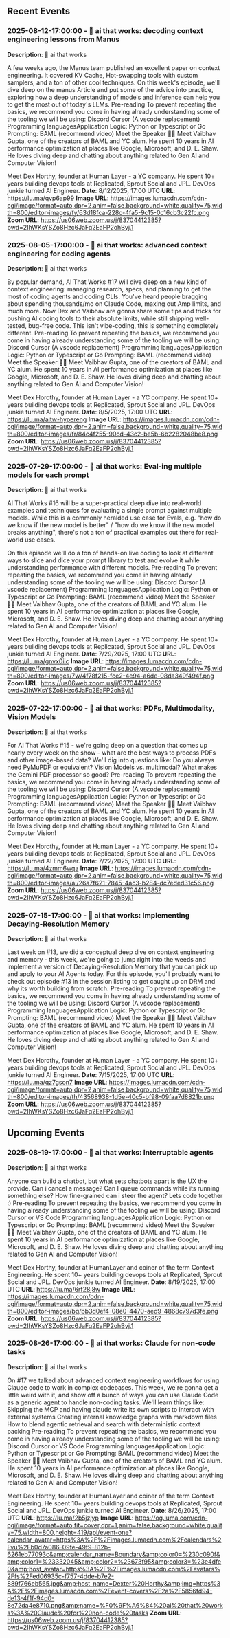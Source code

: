 ## Recent Events

### 2025-08-12-17:00:00 - 🦄 ai that works: decoding context engineering lessons from Manus

**Description**: 🦄 ai that works



A few weeks ago, the Manus team published an excellent paper on context engineering. It covered KV Cache, Hot-swapping tools with custom samplers, and a ton of other cool techniques.
On this week's episode, we'll dive deep on the manus Article and put some of the advice into practice, exploring how a deep understanding of models and inference can help you to get the most out of today's LLMs.
Pre-reading
To prevent repeating the basics, we recommend you come in having already understanding some of the tooling we will be using:
Discord
Cursor (A vscode replacement)
Programming languagesApplication Logic: Python or Typescript or Go
Prompting: BAML (recommend video)
Meet the Speaker 🧑‍💻
Meet Vaibhav Gupta, one of the creators of BAML and YC alum. He spent 10 years in AI performance optimization at places like Google, Microsoft, and D. E. Shaw. He loves diving deep and chatting about anything related to Gen AI and Computer Vision! 

Meet Dex Horthy, founder at Human Layer - a YC company. He spent 10+ years building devops tools at Replicated, Sprout Social and JPL. DevOps junkie turned AI Engineer.
**Date**: 8/12/2025, 17:00 UTC
**URL**: https://lu.ma/qvp6ap99
**Image URL**: https://images.lumacdn.com/cdn-cgi/image/format=auto,dpr=2,anim=false,background=white,quality=75,width=800/editor-images/fy/63d18fca-228c-4fa5-9c15-0c16cb3c22fc.png
**Zoom URL**: https://us06web.zoom.us/j/83704412385?pwd=2IhWKsYSZo8Hzc6JaFq2EaFP2ohByj.1


### 2025-08-05-17:00:00 - 🦄 ai that works: advanced context engineering for coding agents

**Description**: 🦄 ai that works




By popular demand, AI That Works #17 will dive deep on a new kind of context engineering: managing research, specs, and planning to get the most of coding agents and coding CLIs.
You've heard people bragging about spending thousands/mo on Claude Code, maxing out Amp limits, and much more. Now Dex and Vaibhav are gonna share some tips and tricks for pushing AI coding tools to their absolute limits, while still shipping well-tested, bug-free code. This isn't vibe-coding, this is something completely different.
Pre-reading
To prevent repeating the basics, we recommend you come in having already understanding some of the tooling we will be using:
Discord
Cursor (A vscode replacement)
Programming languagesApplication Logic: Python or Typescript or Go
Prompting: BAML (recommend video)
Meet the Speaker 🧑‍💻
Meet Vaibhav Gupta, one of the creators of BAML and YC alum. He spent 10 years in AI performance optimization at places like Google, Microsoft, and D. E. Shaw. He loves diving deep and chatting about anything related to Gen AI and Computer Vision! 

Meet Dex Horothy, founder at Human Layer - a YC company. He spent 10+ years building devops tools at Replicated, Sprout Social and JPL. DevOps junkie turned AI Engineer.
**Date**: 8/5/2025, 17:00 UTC
**URL**: https://lu.ma/aitw-hypereng
**Image URL**: https://images.lumacdn.com/cdn-cgi/image/format=auto,dpr=2,anim=false,background=white,quality=75,width=800/editor-images/fr/84c4f255-90cd-43c2-be5b-6b2282048be8.png
**Zoom URL**: https://us06web.zoom.us/j/83704412385?pwd=2IhWKsYSZo8Hzc6JaFq2EaFP2ohByj.1


### 2025-07-29-17:00:00 - 🦄 ai that works: Eval-ing multiple models for each prompt

**Description**: 🦄 ai that works




AI That Works #16 will be a super-practical deep dive into real-world examples and techniques for evaluating a single prompt against multiple models. While this is a commonly heralded use case for Evals, e.g. "how do we know if the new model is better" / "how do we know if the new model breaks anything", there's not a ton of practical examples out there for real-world use cases.

On this episode we'll do a ton of hands-on live coding to look at different ways to slice and dice your prompt library to test and evolve it while understanding performance with different models.
Pre-reading
To prevent repeating the basics, we recommend you come in having already understanding some of the tooling we will be using:
Discord
Cursor (A vscode replacement)
Programming languagesApplication Logic: Python or Typescript or Go
Prompting: BAML (recommend video)
Meet the Speaker 🧑‍💻
Meet Vaibhav Gupta, one of the creators of BAML and YC alum. He spent 10 years in AI performance optimization at places like Google, Microsoft, and D. E. Shaw. He loves diving deep and chatting about anything related to Gen AI and Computer Vision! 

Meet Dex Horothy, founder at Human Layer - a YC company. He spent 10+ years building devops tools at Replicated, Sprout Social and JPL. DevOps junkie turned AI Engineer.
**Date**: 7/29/2025, 17:00 UTC
**URL**: https://lu.ma/gnvx0iic
**Image URL**: https://images.lumacdn.com/cdn-cgi/image/format=auto,dpr=2,anim=false,background=white,quality=75,width=800/editor-images/7w/4f78f215-fce2-4e94-a6de-08da349f494f.png
**Zoom URL**: https://us06web.zoom.us/j/83704412385?pwd=2IhWKsYSZo8Hzc6JaFq2EaFP2ohByj.1


### 2025-07-22-17:00:00 - 🦄 ai that works: PDFs, Multimodality, Vision Models

**Description**: 🦄 ai that works


For AI That Works #15 - we're going deep on a question that comes up nearly every week on the show - what are the best ways to process PDFs and other image-based data?
We'll dig into questions like:
Do you always need PyMuPDF or equivalent?
Vision Models vs. multimodal?
What makes the Gemini PDF processor so good?
Pre-reading
To prevent repeating the basics, we recommend you come in having already understanding some of the tooling we will be using:
Discord
Cursor (A vscode replacement)
Programming languagesApplication Logic: Python or Typescript or Go
Prompting: BAML (recommend video)
Meet the Speaker 🧑‍💻
Meet Vaibhav Gupta, one of the creators of BAML and YC alum. He spent 10 years in AI performance optimization at places like Google, Microsoft, and D. E. Shaw. He loves diving deep and chatting about anything related to Gen AI and Computer Vision! 

Meet Dex Horothy, founder at Human Layer - a YC company. He spent 10+ years building devops tools at Replicated, Sprout Social and JPL. DevOps junkie turned AI Engineer.
**Date**: 7/22/2025, 17:00 UTC
**URL**: https://lu.ma/4zmm6wqa
**Image URL**: https://images.lumacdn.com/cdn-cgi/image/format=auto,dpr=2,anim=false,background=white,quality=75,width=800/editor-images/ai/26a7f621-7845-4ac3-b284-dc7eded31c56.png
**Zoom URL**: https://us06web.zoom.us/j/83704412385?pwd=2IhWKsYSZo8Hzc6JaFq2EaFP2ohByj.1


### 2025-07-15-17:00:00 - 🦄 ai that works: Implementing Decaying-Resolution Memory

**Description**: 🦄 ai that works


Last week on #13, we did a conceptual deep dive on context engineering and memory - this week, we're going to jump right into the weeds and implement a version of Decaying-Resolution Memory that you can pick up and apply to your AI Agents today. For this episode, you'll probably want to check out episode #13 in the session listing to get caught up on DRM and why its worth building from scratch.
Pre-reading
To prevent repeating the basics, we recommend you come in having already understanding some of the tooling we will be using:
Discord
Cursor (A vscode replacement)
Programming languagesApplication Logic: Python or Typescript or Go
Prompting: BAML (recommend video)
Meet the Speaker 🧑‍💻
Meet Vaibhav Gupta, one of the creators of BAML and YC alum. He spent 10 years in AI performance optimization at places like Google, Microsoft, and D. E. Shaw. He loves diving deep and chatting about anything related to Gen AI and Computer Vision! 

Meet Dex Horothy, founder at Human Layer - a YC company. He spent 10+ years building devops tools at Replicated, Sprout Social and JPL. DevOps junkie turned AI Engineer.
**Date**: 7/15/2025, 17:00 UTC
**URL**: https://lu.ma/qz7gson7
**Image URL**: https://images.lumacdn.com/cdn-cgi/image/format=auto,dpr=2,anim=false,background=white,quality=75,width=800/editor-images/th/43568938-1d5e-40c5-bf98-09faa7d8821b.png
**Zoom URL**: https://us06web.zoom.us/j/83704412385?pwd=2IhWKsYSZo8Hzc6JaFq2EaFP2ohByj.1


## Upcoming Events

### 2025-08-19-17:00:00 - 🦄 ai that works: Interruptable agents

**Description**: 🦄 ai that works


Anyone can build a chatbot, but what sets chatbots apart is the UX the provide. Can i cancel a message? Can I queue commands while its running something else? How fine-grained can i steer the agent? Lets code together :)
Pre-reading
To prevent repeating the basics, we recommend you come in having already understanding some of the tooling we will be using:
Discord
Cursor or VS Code
Programming languagesApplication Logic: Python or Typescript or Go
Prompting: BAML (recommend video)
Meet the Speaker 🧑‍💻
Meet Vaibhav Gupta, one of the creators of BAML and YC alum. He spent 10 years in AI performance optimization at places like Google, Microsoft, and D. E. Shaw. He loves diving deep and chatting about anything related to Gen AI and Computer Vision! 

Meet Dex Horthy, founder at HumanLayer and coiner of the term Context Engineering. He spent 10+ years building devops tools at Replicated, Sprout Social and JPL. DevOps junkie turned AI Engineer.
**Date**: 8/19/2025, 17:00 UTC
**URL**: https://lu.ma/6rf28j8w
**Image URL**: https://images.lumacdn.com/cdn-cgi/image/format=auto,dpr=2,anim=false,background=white,quality=75,width=800/editor-images/bq/bb3d0ef4-08e0-4470-aed9-4868c797d3fe.png
**Zoom URL**: https://us06web.zoom.us/j/83704412385?pwd=2IhWKsYSZo8Hzc6JaFq2EaFP2ohByj.1


### 2025-08-26-17:00:00 - 🦄 ai that works: Claude for non-code tasks

**Description**: 🦄 ai that works


On #17 we talked about advanced context engineering workflows for using Claude code to work in complex codebases. This week, we're gonna get a little weird with it, and show off a bunch of ways you can use Claude Code as a generic agent to handle non-coding tasks.  We'll learn things like:
Skipping the MCP and having claude write its own scripts to interact with external systems
Creating internal knowledge graphs with markdown files
How to blend agentic retrieval and search with deterministic context packing
Pre-reading
To prevent repeating the basics, we recommend you come in having already understanding some of the tooling we will be using:
Discord
Cursor or VS Code
Programming languagesApplication Logic: Python or Typescript or Go
Prompting: BAML (recommend video)
Meet the Speaker 🧑‍💻
Meet Vaibhav Gupta, one of the creators of BAML and YC alum. He spent 10 years in AI performance optimization at places like Google, Microsoft, and D. E. Shaw. He loves diving deep and chatting about anything related to Gen AI and Computer Vision! 

Meet Dex Horthy, founder at HumanLayer and coiner of the term Context Engineering. He spent 10+ years building devops tools at Replicated, Sprout Social and JPL. DevOps junkie turned AI Engineer.
**Date**: 8/26/2025, 17:00 UTC
**URL**: https://lu.ma/2b5jzjyp
**Image URL**: https://og.luma.com/cdn-cgi/image/format=auto,fit=cover,dpr=1,anim=false,background=white,quality=75,width=800,height=419/api/event-one?calendar_avatar=https%3A%2F%2Fimages.lumacdn.com%2Fcalendars%2Fvu%2Fb0d7a086-09fe-49f9-812b-6261eb77093c&amp;calendar_name=Boundary&amp;color0=%230c090f&amp;color1=%23332045&amp;color2=%23673f95&amp;color3=%23e4dfe0&amp;host_avatar=https%3A%2F%2Fimages.lumacdn.com%2Favatars%2Ffs%2Fed06935c-f757-4dde-b7e2-889f766eb565.jpg&amp;host_name=Dexter%20Horthy&amp;img=https%3A%2F%2Fimages.lumacdn.com%2Fevent-covers%2F2a%2F5856fd94-de13-4f1f-94d0-8e72da4e8710.png&amp;name=%F0%9F%A6%84%20ai%20that%20works%3A%20Claude%20for%20non-code%20tasks
**Zoom URL**: https://us06web.zoom.us/j/83704412385?pwd=2IhWKsYSZo8Hzc6JaFq2EaFP2ohByj.1


